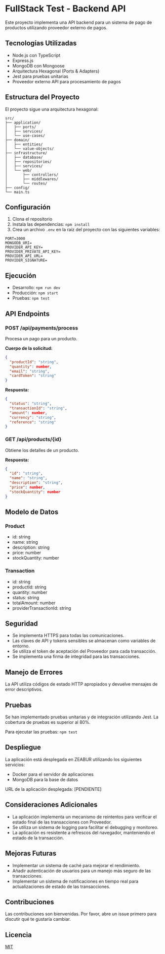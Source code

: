 # FullStack Test - Backend API

Este proyecto implementa una API backend para un sistema de pago de productos utilizando proveedor externo de pagos.

## Tecnologías Utilizadas

- Node.js con TypeScript
- Express.js
- MongoDB con Mongoose
- Arquitectura Hexagonal (Ports & Adapters)
- Jest para pruebas unitarias
- Proveedor externo API para procesamiento de pagos

## Estructura del Proyecto

El proyecto sigue una arquitectura hexagonal:

```
src/
├── application/
│   ├── ports/
│   ├── services/
│   └── use-cases/
├── domain/
│   ├── entities/
│   └── value-objects/
├── infrastructure/
│   ├── database/
│   ├── repositories/
│   ├── services/
│   └── web/
│       ├── controllers/
│       ├── middlewares/
│       └── routes/
├── config/
└── main.ts
```

## Configuración

1. Clona el repositorio
2. Instala las dependencias: `npm install`
3. Crea un archivo `.env` en la raíz del proyecto con las siguientes variables:

```
PORT=3000
MONGODB_URI=
PROVIDER_API_KEY=
PROVIDER_PRIVATE_API_KEY=
PROVIDER_API_URL=
PROVIDER_SIGNATURE=
```

## Ejecución

- Desarrollo: `npm run dev`
- Producción: `npm start`
- Pruebas: `npm test`

## API Endpoints

### POST /api/payments/process

Procesa un pago para un producto.

**Cuerpo de la solicitud:**
```json
{
  "productId": "string",
  "quantity": number,
  "email": "string",
  "cardToken": "string"
}
```

**Respuesta:**
```json
{
  "status": "string",
  "transactionId": "string",
  "amount": number,
  "currency": "string",
  "reference": "string"
}
```

### GET /api/products/{id}

Obtiene los detalles de un producto.

**Respuesta:**
```json
{
  "id": "string",
  "name": "string",
  "description": "string",
  "price": number,
  "stockQuantity": number
}
```

## Modelo de Datos

### Product
- id: string
- name: string
- description: string
- price: number
- stockQuantity: number

### Transaction
- id: string
- productId: string
- quantity: number
- status: string
- totalAmount: number
- providerTransactionId: string

## Seguridad

- Se implementa HTTPS para todas las comunicaciones.
- Las claves de API y tokens sensibles se almacenan como variables de entorno.
- Se utiliza el token de aceptación del Proveedor para cada transacción.
- Se implementa una firma de integridad para las transacciones.

## Manejo de Errores

La API utiliza códigos de estado HTTP apropiados y devuelve mensajes de error descriptivos.

## Pruebas

Se han implementado pruebas unitarias y de integración utilizando Jest. La cobertura de pruebas es superior al 80%.

Para ejecutar las pruebas: `npm test`

## Despliegue

La aplicación está desplegada en ZEABUR utilizando los siguientes servicios:
- Docker para el servidor de aplicaciones
- MongoDB para la base de datos

URL de la aplicación desplegada: [PENDIENTE]

## Consideraciones Adicionales

- La aplicación implementa un mecanismo de reintentos para verificar el estado final de las transacciones con Proveedor.
- Se utiliza un sistema de logging para facilitar el debugging y monitoreo.
- La aplicación es resistente a refrescos del navegador, manteniendo el estado de la transacción.

## Mejoras Futuras

- Implementar un sistema de caché para mejorar el rendimiento.
- Añadir autenticación de usuarios para un manejo más seguro de las transacciones.
- Implementar un sistema de notificaciones en tiempo real para actualizaciones de estado de las transacciones.

## Contribuciones

Las contribuciones son bienvenidas. Por favor, abre un issue primero para discutir qué te gustaría cambiar.

## Licencia

[MIT](https://choosealicense.com/licenses/mit/)